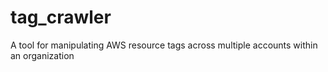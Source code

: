 # tag_crawler
A tool for manipulating AWS resource tags across multiple accounts within an organization
